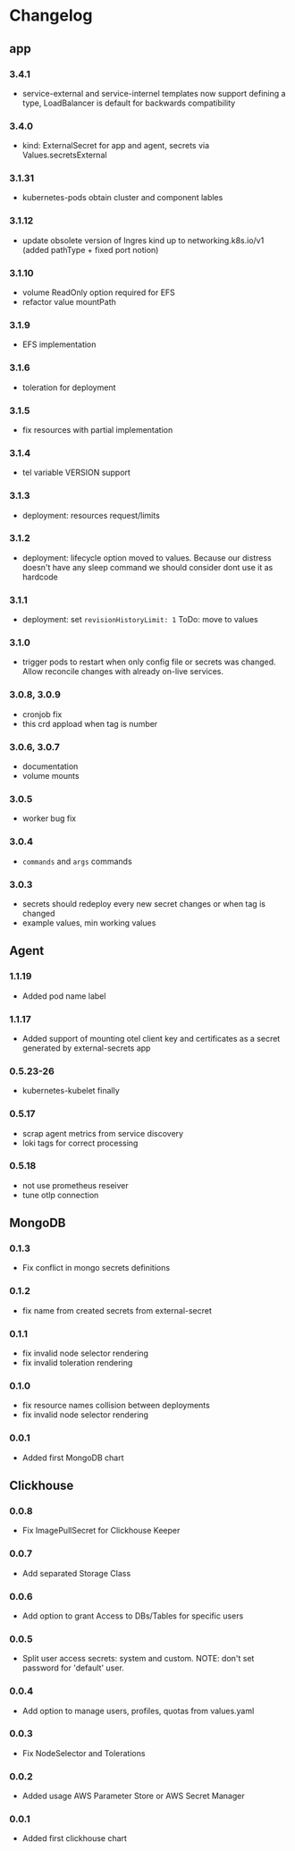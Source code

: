 # Changelog

## app

### 3.4.1
* service-external and service-internel templates now support defining a type, LoadBalancer is default for backwards compatibility 

### 3.4.0
* kind: ExternalSecret for app and agent, secrets via Values.secretsExternal

### 3.1.31
* kubernetes-pods obtain cluster and component lables

### 3.1.12
* update obsolete version of Ingres kind up to networking.k8s.io/v1 (added pathType + fixed port notion)

### 3.1.10
* volume ReadOnly option required for EFS
* refactor value mountPath

### 3.1.9
* EFS implementation

### 3.1.6
* toleration for deployment
### 3.1.5
* fix resources with partial implementation

### 3.1.4
* tel variable VERSION support

### 3.1.3
* deployment: resources request/limits 


### 3.1.2
* deployment: lifecycle option moved to values. Because our distress doesn't have any sleep command we should consider dont use it as hardcode

### 3.1.1
* deployment: set `revisionHistoryLimit: 1` ToDo: move to values 

### 3.1.0
* trigger pods to restart when only config file or secrets was changed. Allow reconcile changes with already on-live services.

### 3.0.8, 3.0.9
* cronjob fix
* this crd appload when tag is number

### 3.0.6, 3.0.7
* documentation
* volume mounts
 
### 3.0.5
* worker bug fix

### 3.0.4
* `commands` and `args` commands 

### 3.0.3
* secrets should redeploy every new secret changes or when tag is changed
* example values, min working values 


## Agent

### 1.1.19
* Added pod name label

### 1.1.17
* Added support of mounting otel client key and certificates as a secret generated by external-secrets app

### 0.5.23-26
* kubernetes-kubelet finally

### 0.5.17
* scrap agent metrics from service discovery
* loki tags for correct processing
### 0.5.18
* not use prometheus reseiver
* tune otlp connection

## MongoDB

### 0.1.3
* Fix conflict in mongo secrets definitions

### 0.1.2
* fix name from created secrets from external-secret

### 0.1.1
* fix invalid node selector rendering
* fix invalid toleration rendering

### 0.1.0

* fix resource names collision between deployments
* fix invalid node selector rendering

### 0.0.1
* Added first MongoDB chart

## Clickhouse

### 0.0.8
* Fix ImagePullSecret for Clickhouse Keeper

### 0.0.7
* Add separated Storage Class

### 0.0.6
* Add option to grant Access to DBs/Tables for specific users 

### 0.0.5
* Split user access secrets: system and custom. NOTE: don't set password for 'default' user.

### 0.0.4
* Add option to manage users, profiles, quotas from values.yaml

### 0.0.3
* Fix NodeSelector and Tolerations

### 0.0.2
* Added usage AWS Parameter Store or AWS Secret Manager

### 0.0.1
* Added first clickhouse chart
